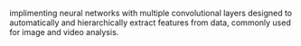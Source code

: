 implimenting neural networks with multiple convolutional layers designed to automatically and hierarchically extract features from data, commonly used for image and video analysis.